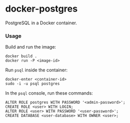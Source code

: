 docker-postgres
===============

PostgreSQL in a Docker container.

### Usage

Build and run the image:

    docker build .
    docker run -P <image-id>

Run `psql` inside the container:

    docker-enter <container-id>
    sudo -i -u psql postgres

In the `psql` console, run these commands:

    ALTER ROLE postgres WITH PASSWORD '<admin-password>';
    CREATE ROLE <user> WITH LOGIN;
    ALTER ROLE <user> WITH PASSWORD '<user-password>';
    CREATE DATABASE <user-database> WITH OWNER <user>;
